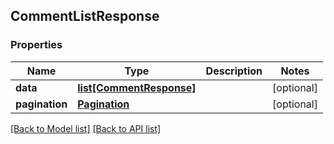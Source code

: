 ## CommentListResponse

### Properties
Name | Type | Description | Notes
------------ | ------------- | ------------- | -------------
**data** | [**list[CommentResponse]**](#CommentResponse) |  | [optional] 
**pagination** | [**Pagination**](#Pagination) |  | [optional] 

[[Back to Model list]](#documentation-for-models) [[Back to API list]](#documentation-for-api-endpoints)


